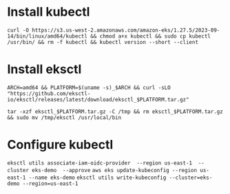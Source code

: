 # Install kubectl
```curl -O https://s3.us-west-2.amazonaws.com/amazon-eks/1.27.5/2023-09-14/bin/linux/amd64/kubectl && chmod a+x kubectl && sudo cp kubectl /usr/bin/ && rm -f kubectl && kubectl version --short --client ```

# Install eksctl
```ARCH=amd64 && PLATFORM=$(uname -s)_$ARCH && curl -sLO "https://github.com/eksctl-io/eksctl/releases/latest/download/eksctl_$PLATFORM.tar.gz"```

```tar -xzf eksctl_$PLATFORM.tar.gz -C /tmp && rm eksctl_$PLATFORM.tar.gz && sudo mv /tmp/eksctl /usr/local/bin```

# Configure kubectl
```eksctl utils associate-iam-oidc-provider  --region us-east-1  --cluster eks-demo  --approve```
```aws eks update-kubeconfig --region us-east-1 --name eks-demo```
```eksctl utils write-kubeconfig --cluster=eks-demo --region=us-east-1```
